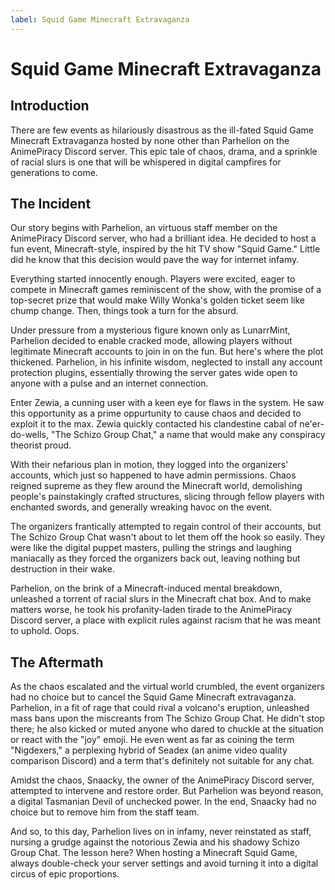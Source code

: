 ```yaml
---
label: Squid Game Minecraft Extravaganza
---
```


# Squid Game Minecraft Extravaganza

## Introduction

There are few events as hilariously disastrous as the ill-fated Squid Game Minecraft Extravaganza hosted by none other than Parhelion on the AnimePiracy Discord server. This epic tale of chaos, drama, and a sprinkle of racial slurs is one that will be whispered in digital campfires for generations to come.

## The Incident

Our story begins with Parhelion, an virtuous staff member on the AnimePiracy Discord server, who had a brilliant idea. He decided to host a fun event, Minecraft-style, inspired by the hit TV show "Squid Game." Little did he know that this decision would pave the way for internet infamy.

Everything started innocently enough. Players were excited, eager to compete in Minecraft games reminiscent of the show, with the promise of a top-secret prize that would make Willy Wonka's golden ticket seem like chump change. Then, things took a turn for the absurd.

Under pressure from a mysterious figure known only as LunarrMint, Parhelion decided to enable cracked mode, allowing players without legitimate Minecraft accounts to join in on the fun. But here's where the plot thickened. Parhelion, in his infinite wisdom, neglected to install any account protection plugins, essentially throwing the server gates wide open to anyone with a pulse and an internet connection.

Enter Zewia, a cunning user with a keen eye for flaws in the system. He saw this opportunity as a prime oppurtunity to cause chaos and decided to exploit it to the max. Zewia quickly contacted his clandestine cabal of ne'er-do-wells, "The Schizo Group Chat," a name that would make any conspiracy theorist proud.

With their nefarious plan in motion, they logged into the organizers' accounts, which just so happened to have admin permissions. Chaos reigned supreme as they flew around the Minecraft world, demolishing people's painstakingly crafted structures, slicing through fellow players with enchanted swords, and generally wreaking havoc on the event.

The organizers frantically attempted to regain control of their accounts, but The Schizo Group Chat wasn't about to let them off the hook so easily. They were like the digital puppet masters, pulling the strings and laughing maniacally as they forced the organizers back out, leaving nothing but destruction in their wake.

Parhelion, on the brink of a Minecraft-induced mental breakdown, unleashed a torrent of racial slurs in the Minecraft chat box. And to make matters worse, he took his profanity-laden tirade to the AnimePiracy Discord server, a place with explicit rules against racism that he was meant to uphold. Oops.

## The Aftermath

As the chaos escalated and the virtual world crumbled, the event organizers had no choice but to cancel the Squid Game Minecraft extravaganza. Parhelion, in a fit of rage that could rival a volcano's eruption, unleashed mass bans upon the miscreants from The Schizo Group Chat. He didn't stop there; he also kicked or muted anyone who dared to chuckle at the situation or react with the "joy" emoji. He even went as far as coining the term "Nigdexers," a perplexing hybrid of Seadex (an anime video quality comparison Discord) and a term that's definitely not suitable for any chat.

Amidst the chaos, Snaacky, the owner of the AnimePiracy Discord server, attempted to intervene and restore order. But Parhelion was beyond reason, a digital Tasmanian Devil of unchecked power. In the end, Snaacky had no choice but to remove him from the staff team.

And so, to this day, Parhelion lives on in infamy, never reinstated as staff, nursing a grudge against the notorious Zewia and his shadowy Schizo Group Chat. The lesson here? When hosting a Minecraft Squid Game, always double-check your server settings and avoid turning it into a digital circus of epic proportions.
